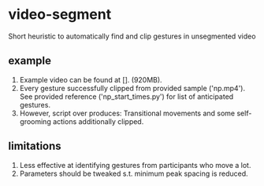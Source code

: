 # video-segment
Short heuristic to automatically find and clip gestures in unsegmented video

## example

1. Example video can be found at []. (920MB).
2. Every gesture successfully clipped from provided sample ('np.mp4'). See provided reference ('np_start_times.py') for list of anticipated gestures.
3. However, script over produces: Transitional movements and some self-grooming actions additionally clipped. 

## limitations

1. Less effective at identifying gestures from participants who move a lot.
2. Parameters should be tweaked s.t. minimum peak spacing is reduced.
